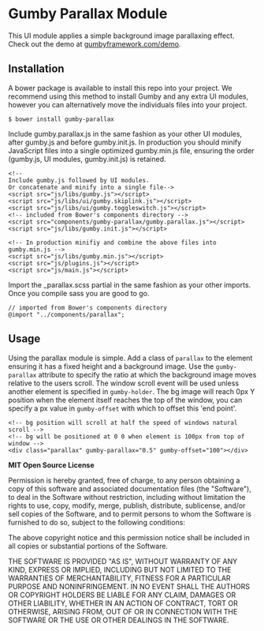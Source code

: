Gumby Parallax Module
=====================

This UI module applies a simple background image parallaxing effect. Check out the demo at [gumbyframework.com/demo](http://gumbyframework.com/demo).

Installation
------------

A bower package is available to install this repo into your project. We recommend using this method to install Gumby and any extra UI modules, however you can alternatively move the individuals files into your project.

	$ bower install gumby-parallax

Include gumby.parallax.js in the same fashion as your other UI modules, after gumby.js and before gumby.init.js. In production you should minify JavaScript files into a single optimized gumby.min.js file, ensuring the order (gumby.js, UI modules, gumby.init.js) is retained. 

	<!--
	Include gumby.js followed by UI modules.
	Or concatenate and minify into a single file-->
	<script src="js/libs/gumby.js"></script>
	<script src="js/libs/ui/gumby.skiplink.js"></script>
	<script src="js/libs/ui/gumby.toggleswitch.js"></script>
	<!-- included from Bower's components directory -->
	<script src="components/gumby-parallax/gumby.parallax.js"></script>
	<script src="js/libs/gumby.init.js"></script>
	
	<!-- In production minifiy and combine the above files into gumby.min.js -->
	<script src="js/libs/gumby.min.js"></script>
	<script src="js/plugins.js"></script>
	<script src="js/main.js"></script>
	
Import the _parallax.scss partial in the same fashion as your other imports. Once you compile sass you are good to go.

	// imported from Bower's components directory
	@import "../components/parallax";


Usage
-----

Using the parallax module is simple. Add a class of `parallax` to the element ensuring it has a fixed height and a background image. Use the `gumby-parallax` attribute to specify the ratio at which the background image moves relative to the users scroll. The window scroll event will be used unless another element is specified in `gumby-holder`. The bg image will reach 0px Y position when the element itself reaches the top of the window, you can specify a px value in `gumby-offset` with which to offset this 'end point'.

	<!-- bg position will scroll at half the speed of windows natural scroll -->
	<!-- bg will be positioned at 0 0 when element is 100px from top of window -->
	<div class="parallax" gumby-parallax="0.5" gumby-offset="100"></div>


**MIT Open Source License**

Permission is hereby granted, free of charge, to any person obtaining a copy of this software and associated
documentation files (the "Software"), to deal in the Software without restriction, including without limitation the
rights to use, copy, modify, merge, publish, distribute, sublicense, and/or sell copies of the Software, and to permit
persons to whom the Software is furnished to do so, subject to the following conditions:

The above copyright notice and this permission notice shall be included in all copies or substantial portions of the
Software.

THE SOFTWARE IS PROVIDED "AS IS", WITHOUT WARRANTY OF ANY KIND, EXPRESS OR IMPLIED, INCLUDING BUT NOT LIMITED TO THE
WARRANTIES OF MERCHANTABILITY, FITNESS FOR A PARTICULAR PURPOSE AND NONINFRINGEMENT. IN NO EVENT SHALL THE AUTHORS OR
COPYRIGHT HOLDERS BE LIABLE FOR ANY CLAIM, DAMAGES OR OTHER LIABILITY, WHETHER IN AN ACTION OF CONTRACT, TORT OR
OTHERWISE, ARISING FROM, OUT OF OR IN CONNECTION WITH THE SOFTWARE OR THE USE OR OTHER DEALINGS IN THE SOFTWARE.

	
	
